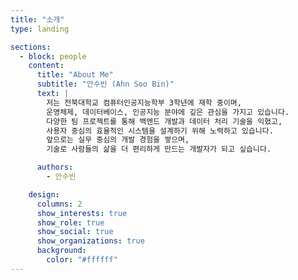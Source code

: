 ```yaml
---
title: "소개"
type: landing

sections:
  - block: people
    content:
      title: "About Me"
      subtitle: "안수빈 (Ahn Soo Bin)"
      text: |
        저는 전북대학교 컴퓨터인공지능학부 3학년에 재학 중이며,  
        운영체제, 데이터베이스, 인공지능 분야에 깊은 관심을 가지고 있습니다.  
        다양한 팀 프로젝트를 통해 백엔드 개발과 데이터 처리 기술을 익혔고,  
        사용자 중심의 효율적인 시스템을 설계하기 위해 노력하고 있습니다.  
        앞으로는 실무 중심의 개발 경험을 쌓으며,  
        기술로 사람들의 삶을 더 편리하게 만드는 개발자가 되고 싶습니다.

      authors:
        - 안수빈

    design:
      columns: 2               
      show_interests: true
      show_role: true
      show_social: true
      show_organizations: true
      background:
        color: "#ffffff"      
---
```

